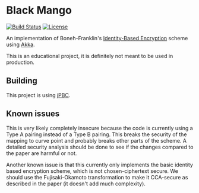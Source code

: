 # Black Mango

[![Build Status](https://travis-ci.org/t-bast/black-mango.svg?branch=master)](https://travis-ci.org/t-bast/black-mango)
[![License](https://img.shields.io/badge/license-Apache%202.0-blue.svg)](LICENSE)

An implementation of Boneh-Franklin's [Identity-Based Encryption](https://link.springer.com/content/pdf/10.1007/3-540-44647-8_13.pdf) scheme using [Akka](https://akka.io/).

This is an educational project, it is definitely not meant to be used in production.

## Building

This project is using [jPBC](http://gas.dia.unisa.it/projects/jpbc).

## Known issues

This is very likely completely insecure because the code is currently using a Type A pairing instead of a Type B pairing. This breaks the security of the mapping to curve point and probably breaks other parts of the scheme. A detailed security analysis should be done to see if the changes compared to the paper are harmful or not.

Another known issue is that this currently only implements the basic identity based encryption scheme, which is not chosen-ciphertext secure. We should use the Fujisaki-Okamoto transformation to make it CCA-secure as described in the paper (it doesn't add much complexity).
